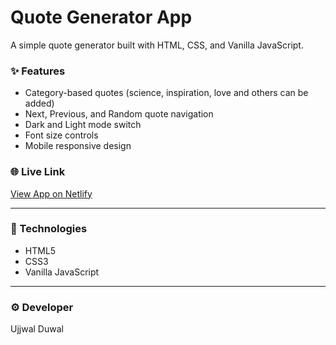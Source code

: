 # Quote Generator App

A simple quote generator built with HTML, CSS, and Vanilla JavaScript.

### ✨ Features
- Category-based quotes (science, inspiration, love and others can be added)
- Next, Previous, and Random quote navigation
- Dark and Light mode switch
- Font size controls
- Mobile responsive design

### 🌐 Live Link
[View App on Netlify]([https://.......](https://quote-generator-2057.netlify.app/))

---

### 📁 Technologies
- HTML5
- CSS3
- Vanilla JavaScript

---

### ⚙️ Developer
Ujjwal Duwal
